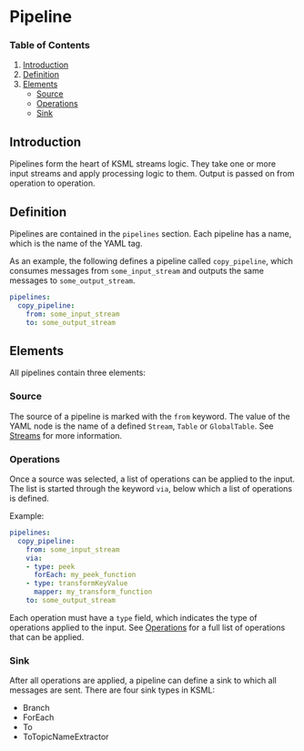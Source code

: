 # Pipeline

### Table of Contents
1. [Introduction](#introduction)
2. [Definition](#definition)
3. [Elements](#elements)
    * [Source](#source)
    * [Operations](#operations)
    * [Sink](#sink)

## Introduction

Pipelines form the heart of KSML streams logic. They take one or more input streams and apply processing logic to them. Output is passed on from operation to operation.

## Definition

Pipelines are contained in the `pipelines` section. Each pipeline has a name, which is the name of the YAML tag.

As an example, the following defines a pipeline called `copy_pipeline`, which consumes messages from `some_input_stream` and outputs the same messages to `some_output_stream`.

```yaml
pipelines:
  copy_pipeline:
    from: some_input_stream
    to: some_output_stream
```

## Elements

All pipelines contain three elements:

### Source

The source of a pipeline is marked with the `from` keyword. The value of the YAML node is the name of a defined `Stream`, `Table` or `GlobalTable`.
See [Streams](streams.md) for more information.

### Operations

Once a source was selected, a list of operations can be applied to the input. The list is started through the keyword `via`, below which a list of operations is defined.

Example:

```yaml
pipelines:
  copy_pipeline:
    from: some_input_stream
    via:
    - type: peek
      forEach: my_peek_function
    - type: transformKeyValue
      mapper: my_transform_function
    to: some_output_stream
```

Each operation must have a `type` field, which indicates the type of operations applied to the input.
See [Operations](operations.md) for a full list of operations that can be applied.

### Sink

After all operations are applied, a pipeline can define a sink to which all messages are sent. There are four sink types in KSML:

* Branch
* ForEach
* To
* ToTopicNameExtractor
